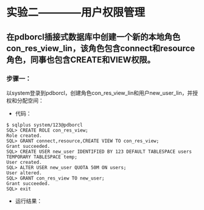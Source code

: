 #     实验二————用户权限管理

##    在pdborcl插接式数据库中创建一个新的本地角色con_res_view_lin，该角色包含connect和resource角色，同事也包含CREATE和VIEW权限。
###    步骤一：
 以system登录到pdborcl，创建角色con_res_view_lin和用户new_user_lin，并授权和分配空间：
* 代码：
```
$ sqlplus system/123@pdborcl
SQL> CREATE ROLE con_res_view;
Role created.
SQL> GRANT connect,resource,CREATE VIEW TO con_res_view;
Grant succeeded.
SQL> CREATE USER new_user IDENTIFIED BY 123 DEFAULT TABLESPACE users TEMPORARY TABLESPACE temp;
User created.
SQL> ALTER USER new_user QUOTA 50M ON users;
User altered.
SQL> GRANT con_res_view TO new_user;
Grant succeeded.
SQL> exit
```
* 运行结果：


